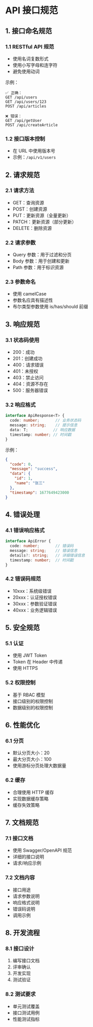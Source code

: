 # API 接口规范

## 1. 接口命名规范

### 1.1 RESTful API 规范
- 使用名词复数形式
- 使用小写字母和连字符
- 避免使用动词

示例：
```
✅ 正确：
GET /api/users
GET /api/users/123
POST /api/articles

❌ 错误：
GET /api/getUser
POST /api/createArticle
```

### 1.2 接口版本控制
- 在 URL 中使用版本号
- 示例：`/api/v1/users`

## 2. 请求规范

### 2.1 请求方法
- GET：查询资源
- POST：创建资源
- PUT：更新资源（全量更新）
- PATCH：更新资源（部分更新）
- DELETE：删除资源

### 2.2 请求参数
- Query 参数：用于过滤和分页
- Body 参数：用于创建和更新
- Path 参数：用于标识资源

### 2.3 参数命名
- 使用 camelCase
- 参数名应具有描述性
- 布尔类型参数使用 is/has/should 前缀

## 3. 响应规范

### 3.1 状态码使用
- 200：成功
- 201：创建成功
- 400：请求错误
- 401：未授权
- 403：禁止访问
- 404：资源不存在
- 500：服务器错误

### 3.2 响应格式

```typescript
interface ApiResponse<T> {
  code: number;       // 业务状态码
  message: string;    // 提示信息
  data: T;           // 响应数据
  timestamp: number; // 时间戳
}
```

示例：
```json
{
  "code": 0,
  "message": "success",
  "data": {
    "id": 1,
    "name": "张三"
  },
  "timestamp": 1677649423000
}
```

## 4. 错误处理

### 4.1 错误响应格式
```typescript
interface ApiError {
  code: number;       // 错误码
  message: string;    // 错误信息
  details?: string;   // 详细错误信息
  timestamp: number;  // 时间戳
}
```

### 4.2 错误码规范
- 10xxx：系统级错误
- 20xxx：认证授权错误
- 30xxx：参数验证错误
- 40xxx：业务逻辑错误

## 5. 安全规范

### 5.1 认证
- 使用 JWT Token
- Token 在 Header 中传递
- 使用 HTTPS

### 5.2 权限控制
- 基于 RBAC 模型
- 接口级别的权限控制
- 数据级别的权限控制

## 6. 性能优化

### 6.1 分页
- 默认分页大小：20
- 最大分页大小：100
- 使用游标分页处理大数据量

### 6.2 缓存
- 合理使用 HTTP 缓存
- 实现数据缓存策略
- 缓存失效策略

## 7. 文档规范

### 7.1 接口文档
- 使用 Swagger/OpenAPI 规范
- 详细的接口说明
- 请求/响应示例

### 7.2 文档内容
- 接口用途
- 请求参数说明
- 响应格式说明
- 错误码说明
- 调用示例

## 8. 开发流程

### 8.1 接口设计
1. 编写接口文档
2. 评审确认
3. 开发实现
4. 测试验证

### 8.2 测试要求
- 单元测试覆盖
- 接口测试用例
- 性能测试指标
